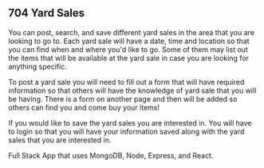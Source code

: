 ## 704 Yard Sales


You can post, search, and save different yard sales in the area that you are looking to go to. Each yard sale will have a date, time and location so that you can find when and where you'd like to go. Some of them may list out the items that will be available at the yard sale in case you are looking for anything specific.

To post a yard sale you will need to fill out a form that will have required information so that others will have the knowledge of yard sale that you will be having. There is a form on another page and then will be added so others can find you and come buy your items!

If you would like to save the yard sales you are interested in. You will have to login so that you will have your information saved along with the yard sales that you are interested in.

Full Stack App that uses MongoDB, Node, Express, and React.
